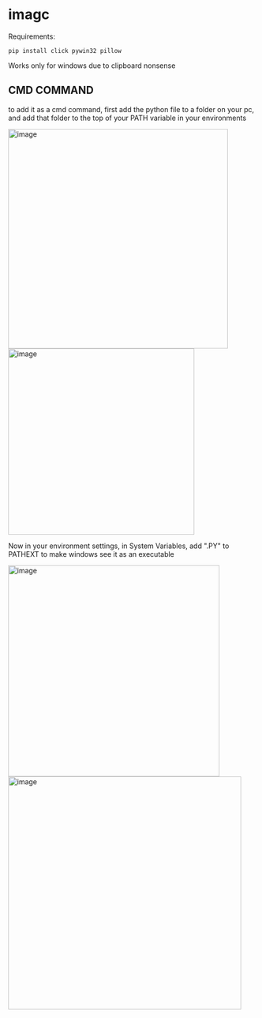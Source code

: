 # imagc

Requirements:

```
pip install click pywin32 pillow
```

Works only for windows due to clipboard nonsense

## CMD COMMAND

to add it as a cmd command, first add the python file to a folder on your pc, and add that folder to the top of your PATH variable in your environments

<img width="445" alt="image" src="https://user-images.githubusercontent.com/86983004/164181073-740ef57b-6ae6-4c7d-8e4a-5d0fde58102d.png">

<img width="377" alt="image" src="https://user-images.githubusercontent.com/86983004/164181236-fba21d78-0d76-4712-a28b-d8b5bdcc8b90.png">


Now in your environment settings, in System Variables, add ".PY" to PATHEXT to make windows see it as an executable

<img width="428" alt="image" src="https://user-images.githubusercontent.com/86983004/165525990-018e68bd-0461-4cf7-b4ce-88c29bc6834e.png">

<img width="472" alt="image" src="https://user-images.githubusercontent.com/86983004/165526230-89a9155b-0194-4df6-bff5-9034093658ce.png">
